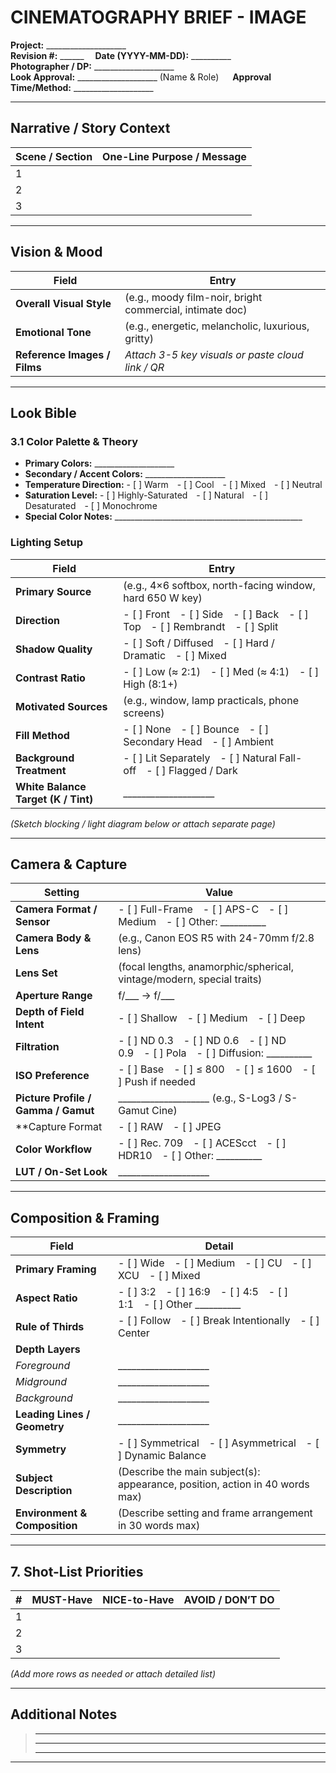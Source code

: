 # CINEMATOGRAPHY BRIEF - IMAGE

**Project:** ____________________  
**Revision #:** ______  **Date (YYYY-MM-DD):** __________  
**Photographer / DP:** ____________________  
**Look Approval:** ____________________ (Name & Role)   **Approval Time/Method:** ____________________

---

## Narrative / Story Context
| Scene / Section | One-Line Purpose / Message |
|-----------------|----------------------------|
| 1 | |
| 2 | |
| 3 | |

---

## Vision & Mood
| Field | Entry |
|-------|-------|
| **Overall Visual Style** | (e.g., moody film-noir, bright commercial, intimate doc) |
| **Emotional Tone** | (e.g., energetic, melancholic, luxurious, gritty) |
| **Reference Images / Films** | *Attach 3-5 key visuals or paste cloud link / QR* |

---

## Look Bible
### 3.1 Color Palette & Theory
- **Primary Colors:** ____________________
- **Secondary / Accent Colors:** ____________________
- **Temperature Direction:** - [ ] Warm - [ ] Cool - [ ] Mixed - [ ] Neutral  
- **Saturation Level:** - [ ] Highly-Saturated - [ ] Natural - [ ] Desaturated - [ ] Monochrome  
- **Special Color Notes:** _______________________________________________

### Lighting Setup
| Field | Entry |
|-------|-------|
| **Primary Source** | (e.g., 4×6 softbox, north-facing window, hard 650 W key) |
| **Direction** | - [ ] Front - [ ] Side - [ ] Back - [ ] Top - [ ] Rembrandt - [ ] Split |
| **Shadow Quality** | - [ ] Soft / Diffused - [ ] Hard / Dramatic - [ ] Mixed |
| **Contrast Ratio** | - [ ] Low (≈ 2:1) - [ ] Med (≈ 4:1) - [ ] High (8:1+) |
| **Motivated Sources** | (e.g., window, lamp practicals, phone screens) |
| **Fill Method** | - [ ] None - [ ] Bounce - [ ] Secondary Head - [ ] Ambient |
| **Background Treatment** | - [ ] Lit Separately - [ ] Natural Fall-off - [ ] Flagged / Dark |
| **White Balance Target (K / Tint)** | ____________________ |

*(Sketch blocking / light diagram below or attach separate page)*  

---

## Camera & Capture
| Setting | Value |
|---------|-------|
| **Camera Format / Sensor** | - [ ] Full-Frame - [ ] APS-C - [ ] Medium - [ ] Other: __________ |
| **Camera Body & Lens** | (e.g., Canon EOS R5 with 24-70mm f/2.8 lens) |
| **Lens Set** | (focal lengths, anamorphic/spherical, vintage/modern, special traits) |
| **Aperture Range** | f/___ → f/___ |
| **Depth of Field Intent** | - [ ] Shallow - [ ] Medium - [ ] Deep |
| **Filtration** | - [ ] ND 0.3 - [ ] ND 0.6 - [ ] ND 0.9 - [ ] Pola - [ ] Diffusion: __________ |
| **ISO Preference** | - [ ] Base - [ ] ≤ 800 - [ ] ≤ 1600 - [ ] Push if needed |
| **Picture Profile / Gamma / Gamut** | ____________________ (e.g., S-Log3 / S-Gamut Cine) |
| **Capture Format | - [ ] RAW - [ ] JPEG |
| **Color Workflow** | - [ ] Rec. 709 - [ ] ACEScct - [ ] HDR10 - [ ] Other: __________ |
| **LUT / On-Set Look** | ____________________ |

---

## Composition & Framing
| Field | Detail |
|-------|--------|
| **Primary Framing** | - [ ] Wide - [ ] Medium - [ ] CU - [ ] XCU - [ ] Mixed |
| **Aspect Ratio** | - [ ] 3:2 - [ ] 16:9 - [ ] 4:5 - [ ] 1:1 - [ ] Other __________ |
| **Rule of Thirds** | - [ ] Follow - [ ] Break Intentionally - [ ] Center |
| **Depth Layers** | |
| *Foreground* | ____________________ |
| *Midground* | ____________________ |
| *Background* | ____________________ |
| **Leading Lines / Geometry** | ____________________ |
| **Symmetry** | - [ ] Symmetrical - [ ] Asymmetrical - [ ] Dynamic Balance |
| **Subject Description** | (Describe the main subject(s): appearance, position, action in 40 words max) |
| **Environment & Composition** | (Describe setting and frame arrangement in 30 words max) |

---

## 7. Shot-List Priorities
| # | MUST-Have | NICE-to-Have | AVOID / DON’T DO |
|---|-----------|--------------|------------------|
| 1 | | | |
| 2 | | | |
| 3 | | | |

*(Add more rows as needed or attach detailed list)*  

---

## Additional Notes
> __________________________________________________________________________________________  
> __________________________________________________________________________________________  
> __________________________________________________________________________________________  

---
